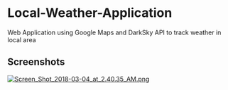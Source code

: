 # Local-Weather-Application
Web Application using Google Maps and DarkSky API to track weather in local area

## Screenshots

[![Screen_Shot_2018-03-04_at_2.40.35_AM.png](https://s13.postimg.org/6pv2a31mf/Screen_Shot_2018-03-04_at_2.40.35_AM.png)](https://postimg.org/image/dgbjjios3/)
